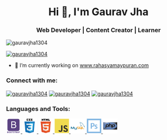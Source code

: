 <h1 align="center">Hi 👋, I'm Gaurav Jha</h1>
<h3 align="center">Web Developer | Content Creator | Learner</h3>

<p align="left"> <img src="https://komarev.com/ghpvc/?username=gauravjha1304&label=Profile%20views&color=0e75b6&style=flat" alt="gauravjha1304" /> </p>

<p align="left"> <a href="https://twitter.com/gauravjha1304" target="blank"><img src="https://img.shields.io/twitter/follow/gauravjha1304?logo=twitter&style=for-the-badge" alt="gauravjha1304" /></a> </p>

- 🔭 I’m currently working on www.rahasyamaypuran.com

<h3 align="left">Connect with me:</h3>
<p align="left">
<a href="https://twitter.com/gauravjha1304" target="blank"><img align="center" src="https://raw.githubusercontent.com/rahuldkjain/github-profile-readme-generator/master/src/images/icons/Social/twitter.svg" alt="gauravjha1304" height="30" width="40" /></a>
<a href="https://linkedin.com/in/gauravjha1304" target="blank"><img align="center" src="https://raw.githubusercontent.com/rahuldkjain/github-profile-readme-generator/master/src/images/icons/Social/linked-in-alt.svg" alt="gauravjha1304" height="30" width="40" /></a>
<a href="https://instagram.com/gauravjha1304" target="blank"><img align="center" src="https://raw.githubusercontent.com/rahuldkjain/github-profile-readme-generator/master/src/images/icons/Social/instagram.svg" alt="gauravjha1304" height="30" width="40" /></a>
</p>

<h3 align="left">Languages and Tools:</h3>
<p align="left"> <a href="https://getbootstrap.com" target="_blank" rel="noreferrer"> <img src="https://raw.githubusercontent.com/devicons/devicon/master/icons/bootstrap/bootstrap-plain-wordmark.svg" alt="bootstrap" width="40" height="40"/> </a> <a href="https://www.w3schools.com/css/" target="_blank" rel="noreferrer"> <img src="https://raw.githubusercontent.com/devicons/devicon/master/icons/css3/css3-original-wordmark.svg" alt="css3" width="40" height="40"/> </a> <a href="https://www.w3.org/html/" target="_blank" rel="noreferrer"> <img src="https://raw.githubusercontent.com/devicons/devicon/master/icons/html5/html5-original-wordmark.svg" alt="html5" width="40" height="40"/> </a> <a href="https://developer.mozilla.org/en-US/docs/Web/JavaScript" target="_blank" rel="noreferrer"> <img src="https://raw.githubusercontent.com/devicons/devicon/master/icons/javascript/javascript-original.svg" alt="javascript" width="40" height="40"/> </a> <a href="https://www.mysql.com/" target="_blank" rel="noreferrer"> <img src="https://raw.githubusercontent.com/devicons/devicon/master/icons/mysql/mysql-original-wordmark.svg" alt="mysql" width="40" height="40"/> </a> <a href="https://www.photoshop.com/en" target="_blank" rel="noreferrer"> <img src="https://raw.githubusercontent.com/devicons/devicon/master/icons/photoshop/photoshop-line.svg" alt="photoshop" width="40" height="40"/> </a> <a href="https://www.php.net" target="_blank" rel="noreferrer"> <img src="https://raw.githubusercontent.com/devicons/devicon/master/icons/php/php-original.svg" alt="php" width="40" height="40"/> </a> </p>
